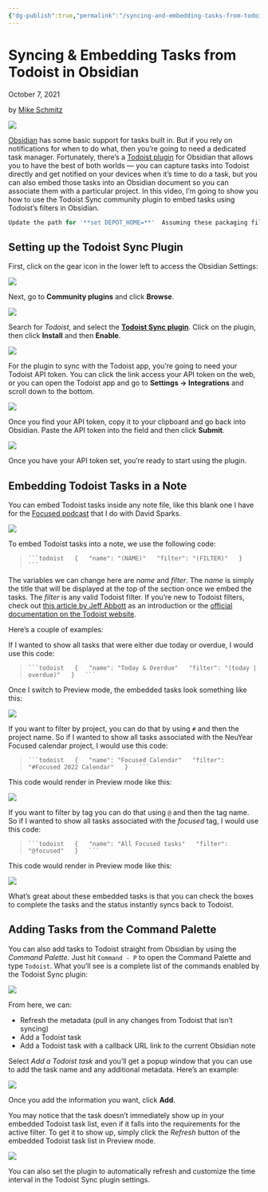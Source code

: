 ```yaml
---
{"dg-publish":true,"permalink":"/syncing-and-embedding-tasks-from-todoist-in-obsidian/","tags":"gardenEntry","dgHomeLink":true,"dgPassFrontmatter":false}
---
```


# Syncing & Embedding Tasks from Todoist in Obsidian

October 7, 2021

by [Mike Schmitz](https://thesweetsetup.com/author/mikeschmitz/)

![](https://thesweetsetup.com/wp-content/uploads/2021/09/todoisthero.jpg)

[Obsidian](https://obsidian.md) has some basic support for tasks built in. But if you rely on notifications for when to do what, then you’re going to need a dedicated task manager. Fortunately, there’s a [Todoist plugin](https://github.com/jamiebrynes7/obsidian-todoist-plugin) for Obsidian that allows you to have the best of both worlds — you can capture tasks into Todoist directly and get notified on your devices when it’s time to do a task, but you can also embed those tasks into an Obsidian document so you can associate them with a particular project. In this video, I’m going to show you how to use the Todoist Sync community plugin to embed tasks using Todoist’s filters in Obsidian.


```jsx
Update the path for '**set DEPOT_HOME=**'  Assuming these packaging files are in the location specified in section  , this would be:  **set DEPOT_HOME=\\cseusdmls01\IncomingApps\RITM0761873\SAS94M6_Base\depot_subset\products**  Save and close text editor.
```

## Setting up the Todoist Sync Plugin

First, click on the gear icon in the lower left to access the Obsidian Settings:

![](https://thesweetsetup.com/wp-content/uploads/2021/09/todoist1.jpg)

Next, go to **Community plugins** and click **Browse**.

![](https://thesweetsetup.com/wp-content/uploads/2021/09/todoist2.jpg)

Search for _Todoist_, and select the **[Todoist Sync plugin](https://github.com/jamiebrynes7/obsidian-todoist-plugin)**. Click on the plugin, then click **Install** and then **Enable**.

![](https://thesweetsetup.com/wp-content/uploads/2021/09/todoist3.jpg)

For the plugin to sync with the Todoist app, you’re going to need your Todoist API token. You can click the link access your API token on the web, or you can open the Todoist app and go to **Settings → Integrations** and scroll down to the bottom.

![](https://thesweetsetup.com/wp-content/uploads/2021/09/todoist4.jpg)

Once you find your API token, copy it to your clipboard and go back into Obsidian. Paste the API token into the field and then click **Submit**.

![](https://thesweetsetup.com/wp-content/uploads/2021/09/todoist5.jpg)

Once you have your API token set, you’re ready to start using the plugin.

## Embedding Todoist Tasks in a Note

You can embed Todoist tasks inside any note file, like this blank one I have for the [Focused podcast](https://www.relay.fm/focused) that I do with David Sparks.

![](https://thesweetsetup.com/wp-content/uploads/2021/09/todoist6.jpg)

To embed Todoist tasks into a note, we use the following code:

> ` ```todoist   {   "name": "(NAME)"   "filter": "(FILTER)"   }   ``` `

The variables we can change here are _name_ and _filter_. The _name_ is simply the title that will be displayed at the top of the section once we embed the tasks. The _filter_ is any valid Todoist filter. If you’re new to Todoist filters, check out [this article by Jeff Abbott](https://thesweetsetup.com/an-introduction-to-filters-in-todoist/) as an introduction or the [official documentation on the Todoist website](https://todoist.com/help/articles/introduction-to-filters).

Here’s a couple of examples:

If I wanted to show all tasks that were either due today or overdue, I would use this code:

> ` ```todoist   {   "name": "Today & Overdue"   "filter": "(today | overdue)"   }   ``` `

Once I switch to Preview mode, the embedded tasks look something like this:

![](https://thesweetsetup.com/wp-content/uploads/2021/09/todoist7.jpg)

If you want to filter by project, you can do that by using `#` and then the project name. So if I wanted to show all tasks associated with the NeuYear Focused calendar project, I would use this code:

> ` ```todoist   {   "name": "Focused Calendar"   "filter": "#Focused 2022 Calendar"   }   ``` `

This code would render in Preview mode like this:

![](https://thesweetsetup.com/wp-content/uploads/2021/09/todoist8.jpg)

If you want to filter by tag you can do that using `@` and then the tag name. So if I wanted to show all tasks associated with the _focused_ tag, I would use this code:

> ` ```todoist   {   "name": "All Focused tasks"   "filter": "@focused"   }   ``` `

This code would render in Preview mode like this:

![](https://thesweetsetup.com/wp-content/uploads/2021/09/todoist9.jpg)

What’s great about these embedded tasks is that you can check the boxes to complete the tasks and the status instantly syncs back to Todoist.

## Adding Tasks from the Command Palette

You can also add tasks to Todoist straight from Obsidian by using the _Command Palette_. Just hit `Command - P` to open the Command Palette and type `Todoist`. What you’ll see is a complete list of the commands enabled by the Todoist Sync plugin:

![](https://thesweetsetup.com/wp-content/uploads/2021/09/todoist10.jpg)

From here, we can:

-   Refresh the metadata (pull in any changes from Todoist that isn’t syncing)
-   Add a Todoist task
-   Add a Todoist task with a callback URL link to the current Obsidian note

Select _Add a Todoist task_ and you’ll get a popup window that you can use to add the task name and any additional metadata. Here’s an example:

![](https://thesweetsetup.com/wp-content/uploads/2021/09/todoist11.jpg)

Once you add the information you want, click **Add**.

You may notice that the task doesn’t immediately show up in your embedded Todoist task list, even if it falls into the requirements for the active filter. To get it to show up, simply click the _Refresh_ button of the embedded Todoist task list in Preview mode.

![](https://thesweetsetup.com/wp-content/uploads/2021/09/todoist12.jpg)

You can also set the plugin to automatically refresh and customize the time interval in the Todoist Sync plugin settings.